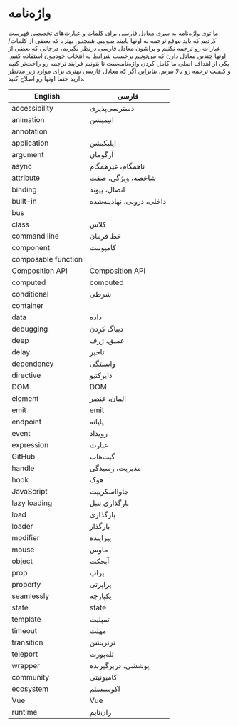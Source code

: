 
# واژه‌نامه

ما توی واژه‌نامه یه سری معادل فارسی برای کلمات و عبارت‌های تخصصی فهرست کردیم که باید موقع ترجمه به اونها پایبند بمونیم. همچنین بهتره که بعضی از کلمات/عبارات رو ترجمه نکنیم و براشون معادل فارسی درنظر نگیریم، درحالی که بعضی از اونها چندین معادل دارن که می‌تونیم برحسب شرایط به انتخاب خودمون استفاده کنیم. یکی از اهداف اصلی ما کامل کردن واژه‌نامه‌ست تا بتونیم فرایند ترجمه رو راحت‌تر کنیم و کیفیت ترجمه رو بالا ببریم، بنابراین اگر که معادل فارسی بهتری برای موارد زیر مدنظر دارید حتما اونها رو اصلاح کنید.

| English         | فارسی               |
|-----------------|---------------------|
| accessibility   | دسترسی‌پذیری         |
| animation       | انیمیشن             |
| annotation      |                     |
| application     | اپلیکیشن            |
| argument        | آرگومان             |
| async           | ناهمگام، غیرهمگام   |
| attribute       | شاخصه، ویژگی، صفت   |
| binding         | اتصال، پیوند        |
| built-in        | داخلی، درونی، نهادینه‌شده |
| bus             |                     |
| class           | کلاس                 |
| command line    | خط فرمان            |
| component       | کامپوننت            |
| composable function |                 |
| Composition API | Composition API     |
| computed        | computed            |
| conditional     | شرطی                |
| container       |                     |
| data            | داده                |
| debugging       | دیباگ کردن          |
| deep            | عمیق، ژرف           |
| delay           | تاخیر               |
| dependency      | وابستگی             |
| directive       | دایرکتیو            |
| DOM             | DOM                 |
| element         | المان، عنصر         |
| emit            | emit                |
| endpoint        | پایانه              |
| event           | رویداد              |
| expression      | عبارت               |
| GitHub          | گیت‌هاب              |
| handle          | مدیریت، رسیدگی      |
| hook            | هوک                 |
| JavaScript      | جاوااسکریپت         |
| lazy loading    | بارگذاری تنبل       |
| load            | بارگذاری            |
| loader          | بارگذار             |
| modifier        | پیراینده            |
| mouse           | ماوس                |
| object          | آبجکت               |
| prop            | پراپ                |
| property        | پراپرتی             |
| seamlessly      | یکپارچه             |
| state           | state               |
| template        | تمپلیت              |
| timeout         | مهلت                |
| transition      | ترنزیشن‌             |
| teleport        | تله‌پورت             |
| wrapper         | پوششی، دربرگیرنده   |
| community       | کامیونیتی           |
| ecosystem       | اکوسیستم            |
| Vue             | Vue                 |
| runtime         | ران‌تایم             |

